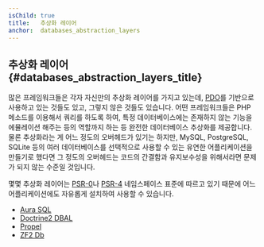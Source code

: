 ```yaml
---
isChild: true
title:   추상화 레이어
anchor:  databases_abstraction_layers
---
```


## 추상화 레이어 {#databases_abstraction_layers_title}

많은 프레임워크들은 각자 자신만의 추상화 레이어를 가지고 있는데, [PDO][1]를 기반으로 사용하고 있는 것들도 있고, 그렇지
않은 것들도 있습니다. 어떤 프레임워크들은 PHP 메소드를 이용해서 쿼리를 하도록 하여, 특정 데이터베이스에는 존재하지
않는 기능을 에뮬레이션 해주는 등의 역할까지 하는 등 완전한 데이터베이스 추상화를 제공합니다. 물론 추상화라는 게 어느
정도의 오버헤드가 있기는 하지만, MySQL, PostgreSQL, SQLite 등의 여러 데이터베이스를 선택적으로 사용할 수 있는 유연한
어플리케이션을 만들기로 했다면 그 정도의 오버헤드는 코드의 간결함과 유지보수성을 위해서라면 문제가 되지 않는 수준일
것입니다.

몇몇 추상화 레이어는 [PSR-0][psr0]나 [PSR-4][psr4] 네임스페이스 표준에 따르고 있기 때문에 어느 어플리케이션에도
자유롭게 설치하여 사용할 수 있습니다.

* [Aura SQL][6]
* [Doctrine2 DBAL][2]
* [Propel][7]
* [ZF2 Db][4]


[1]: http://php.net/book.pdo
[2]: http://www.doctrine-project.org/projects/dbal.html
[4]: http://packages.zendframework.com/docs/latest/manual/en/index.html#zend-db
[6]: https://github.com/auraphp/Aura.Sql
[7]: http://propelorm.org/
[psr0]: https://github.com/php-fig/fig-standards/blob/master/accepted/PSR-0.md
[psr4]: https://github.com/php-fig/fig-standards/blob/master/accepted/PSR-4-autoloader.md

